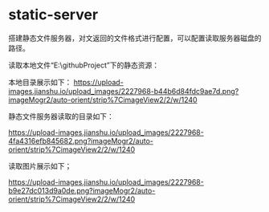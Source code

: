 # static-server
搭建静态文件服务器，对文返回的文件格式进行配置，可以配置读取服务器磁盘的路径。


读取本地文件“E:\githubProject”下的静态资源：

本地目录展示如下：
https://upload-images.jianshu.io/upload_images/2227968-b44b6d84fdc9ae7d.png?imageMogr2/auto-orient/strip%7CimageView2/2/w/1240


静态文件服务器读取的目录如下：

https://upload-images.jianshu.io/upload_images/2227968-4fa4316efb845682.png?imageMogr2/auto-orient/strip%7CimageView2/2/w/1240


读取图片展示如下；

https://upload-images.jianshu.io/upload_images/2227968-b9e27dc013d9a0de.png?imageMogr2/auto-orient/strip%7CimageView2/2/w/1240




